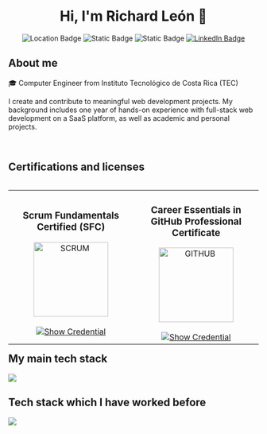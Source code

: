 <h1 align="center">Hi, I'm Richard León 👋 </h1> 

<p align="center">
  <img alt="Location Badge" src="https://img.shields.io/badge/San_Jos%C3%A9%2C_Costa_Rica-8A2BE2">
  <img alt="Static Badge" src="https://img.shields.io/badge/Spanish-%23F05F01">
  <img alt="Static Badge" src="https://img.shields.io/badge/English_B2-%23134AED">
  <a href="https://www.linkedin.com/in/richard-le%C3%B3n-73237022a/" target="blank">
    <img alt="LinkedIn Badge" src="https://img.shields.io/badge/LinkedIn-blue">
  </a>
</p>

<h2>About me</h2>

<p align="left">
🎓 Computer Engineer from Instituto Tecnológico de Costa Rica (TEC)

I create and contribute to meaningful web development projects. My background includes one year of hands-on experience with full-stack web development on a SaaS platform, as well as academic and personal projects.
</p>


<br>
<h2 >Certifications and licenses</h2>
<table align="left" >
  <tr border="none">
    <td width="25%" align="center">
      <h3>Scrum Fundamentals Certified (SFC)</h3>
      <a href="https://c46e136a583f7e334124-ac22991740ab4ff17e21daf2ed577041.ssl.cf1.rackcdn.com/Certificate/ScrumFundamentalsCertified-RichardOsvaldoLeonChinchilla-903478.pdf" title="Go to Source">
        <img align="center" width="150px" src="https://media.licdn.com/dms/image/v2/C4E12AQFk60dsM5kO-A/article-cover_image-shrink_600_2000/article-cover_image-shrink_600_2000/0/1635114070340?e=2147483647&v=beta&t=cdLyE9E4OMP8miwbXdTyE0gdLJnCUZUehyg1T-oJFis" alt="SCRUM" />
      </a>
      <br><br>
      <a href="https://c46e136a583f7e334124-ac22991740ab4ff17e21daf2ed577041.ssl.cf1.rackcdn.com/Certificate/ScrumFundamentalsCertified-RichardOsvaldoLeonChinchilla-903478.pdf" target="blank">
        <img src="https://img.shields.io/badge/Show_Credential-007BFF?style=for-the-badge" alt="Show Credential">
      </a>
    </td>    
    <td width="25%" align="center">
      <h3>Career Essentials in GitHub Professional Certificate</h3>
      <a href="https://www.linkedin.com/learning/certificates/c507f9afcf5d41c0e367a7a2f0466f7b6a0962846cafddf01ff7ddbe9177d9ad?trk=share_certificate" title="Go to Source">
        <img align="center" width="150px" src="https://cdn2.downdetector.com/static/uploads/logo/github.logo.png" alt="GITHUB" />
      </a>
      <br><br>
      <a href="https://www.linkedin.com/learning/certificates/c507f9afcf5d41c0e367a7a2f0466f7b6a0962846cafddf01ff7ddbe9177d9ad?trk=share_certificate" target="blank">
        <img src="https://img.shields.io/badge/Show_Credential-007BFF?style=for-the-badge" alt="Show Credential">
      </a>
    </td>
  </tr>

  

</table>

<br/>
<br/>
<br/>
<br/>
<br/>
<br/>
<br/>
<br/>
<br/>
<br/>
<br/>
<br/>
<br/>
<br/>
<br/>
<br/>
<br/>
<br/>

<h2>My main tech stack</h2>
<!--tech stack icons-->
<p align="left">
    <img src="https://skillicons.dev/icons?i=javascript,typescript,react,nodejs,html,css,tailwind,express,mysql,dynamodb,git,github,postman&perline=12" />
</p>


<h2 >Tech stack which I have worked before</h2>
<p align="left">
    <img src="https://skillicons.dev/icons?i=java,angular,cpp,python,php,bootstrap,mongodb&perline=12" />
</p>

<br>
